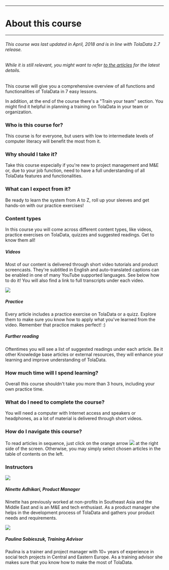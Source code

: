 
---

# About this course

---

###### This course was last updated in April, 2018 and is in line with TolaData 2.7 release.
###### While it is still relevant, you might want to refer [to the articles](https://help.toladata.com/en/admin-console/configuration.html) for the latest details. 

This course will give you a comprehensive overview of all functions and functionalities of TolaData in 7 easy lessons.

In addition, at the end of the course there's a "Train your team" section. You might find it helpful in planning a training on TolaData in your team or organization.

### Who is this course for?

This course is for everyone, but users with low to intermediate levels of computer literacy will benefit the most from it.

### Why should I take it?

Take this course especially if you're new to project management and M&E or, due to your job function, need to have a full understanding of all TolaData features and functionalities.

### What can I expect from it?

Be ready to learn the system from A to Z, roll up your sleeves and get hands-on with our practice exercises!

### Content types

In this course you will come across different content types, like videos, practice exercises on TolaData, quizzes and suggested readings. Get to know them all!

##### Videos

Most of our content is delivered through short video tutorials and product screencasts. They're subtitled in English and auto-translated captions can be enabled in one of many YouTube supported languages. See below how to do it! You will also find a link to full transcripts under each video.

![](/assets_en/lang.gif)

##### Practice

Every article includes a practice exercise on TolaData or a quizz. Explore them to make sure you know how to apply what you've learned from the video. Remember that practice makes perfect! :\)

##### Further reading

Oftentimes you will see a list of suggested readings under each article. Be it other Knowledge base articles or external resources, they will enhance your learning and improve understanding of TolaData.

### How much time will I spend learning?

Overall this course shouldn't take you more than 3 hours, including your own practice time.

### What do I need to complete the course?

You will need a computer with Internet access and speakers or headphones, as a lot of material is delivered through short videos.

### How do I navigate this course?

To read articles in sequence, just click on the orange arrow ![](/assets_en/arrow.png) at the right side of the screen. Otherwise, you may simply select chosen articles in the table of contents on the left.

### Instructors

![](/assets_en/ninette_kb.png)

##### Ninette Adhikari, Product Manager

Ninette has previously worked at non-profits in Southeast Asia and the Middle East and is an M&E and tech enthusiast. As a product manager she helps in the development process of TolaData and gathers your product needs and requirements.

![](/assets_en/paulina_kb.png)

##### Paulina Sobieszuk, Training Advisor

Paulina is a trainer and project manager with 10+ years of experience in social tech projects in Central and Eastern Europe. As a training advisor she makes sure that you know how to make the most of TolaData.

